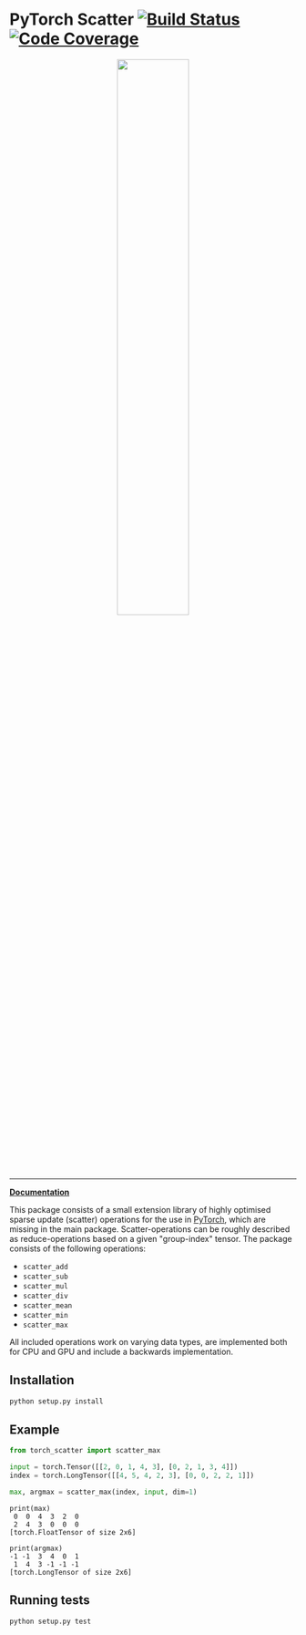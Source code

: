 [build-image]: https://travis-ci.org/rusty1s/pytorch_scatter.svg?branch=master
[build-url]: https://travis-ci.org/rusty1s/pytorch_scatter
[coverage-image]: https://codecov.io/gh/rusty1s/pytorch_scatter/branch/master/graph/badge.svg
[coverage-url]: https://codecov.io/github/rusty1s/pytorch_scatter?branch=master

# PyTorch Scatter [![Build Status][build-image]][build-url] [![Code Coverage][coverage-image]][coverage-url]

<p align="center">
  <img width="50%" src="https://raw.githubusercontent.com/rusty1s/pytorch_scatter/master/docs/source/_figures/add.svg?sanitize=true" />
</p>

--------------------------------------------------------------------------------

**[Documentation](http://rusty1s.github.io/pytorch_scatter)**

This package consists of a small extension library of highly optimised sparse update (scatter) operations for the use in [PyTorch](http://pytorch.org/), which are missing in the main package.
Scatter-operations can be roughly described as reduce-operations based on a given "group-index" tensor.
The package consists of the following operations:

* `scatter_add`
* `scatter_sub`
* `scatter_mul`
* `scatter_div`
* `scatter_mean`
* `scatter_min`
* `scatter_max`

All included operations work on varying data types, are implemented both for CPU and GPU and include a backwards implementation.

## Installation

```sh
python setup.py install
```

## Example

```py
from torch_scatter import scatter_max

input = torch.Tensor([[2, 0, 1, 4, 3], [0, 2, 1, 3, 4]])
index = torch.LongTensor([[4, 5, 4, 2, 3], [0, 0, 2, 2, 1]])

max, argmax = scatter_max(index, input, dim=1)
```

```
print(max)
 0  0  4  3  2  0
 2  4  3  0  0  0
[torch.FloatTensor of size 2x6]

print(argmax)
-1 -1  3  4  0  1
 1  4  3 -1 -1 -1
[torch.LongTensor of size 2x6]
```

## Running tests

```sh
python setup.py test
```
